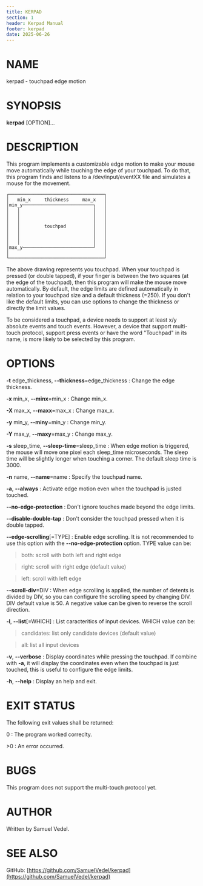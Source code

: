 ```yaml
---
title: KERPAD
section: 1
header: Kerpad Manual
footer: kerpad
date: 2025-06-26
---
```


# NAME
kerpad - touchpad edge motion

# SYNOPSIS
**kerpad** [OPTION]...

# DESCRIPTION
This program implements a customizable edge motion to make your mouse move automatically while touching the edge of your touchpad. To do that, this program finds and listens to a /dev/input/eventXX file and simulates a mouse for the movement.

```
┌───────────────────────────────────┐
│   min_x     thickness     max_x   │
│min_y──────────────────────────┐   │
│   │                           │   │
│   │                           │   │
│   │                           │   │
│   │         touchpad          │   │
│   │                           │   │
│   │                           │   │
│   │                           │   │
│max_y──────────────────────────┘   │
│                                   │
└───────────────────────────────────┘
```
The above drawing represents you touchpad. When your  touchpad is pressed (or double tapped), if your finger is between the two squares (at the edge of the touchpad), then this program will make the mouse move automatically. By  default, the edge limits are defined automatically in relation to your touchpad size and a default thickness (=250). If you don't like the default limits, you can use options to change the thickness or directly the limit values.

To be considered a touchpad, a device needs to support at least x/y absolute events and touch events. However, a device that support multi-touch protocol, support press events or have the word "Touchpad" in its name, is more likely to be selected by this program.

# OPTIONS
**-t** edge_thickness, **-\-thickness**=edge_thickness
: Change the edge thickness.

**-x** min_x, **-\-minx**=min_x
: Change min_x.

**-X** max_x, **-\-maxx**=max_x
: Change max_x.

**-y** min_y, **-\-miny**=min_y
: Change min_y.

**-Y** max_y, **-\-maxy**=max_y
: Change max_y.

**-s** sleep_time, **-\-sleep-time**=sleep_time
: When edge motion is triggered, the mouse will move one pixel each sleep_time microseconds. The sleep time will be slightly longer when touching a corner. The default sleep time is 3000.

**-n** name, **-\-name**=name
: Specify the touchpad name.

**-a**, **-\-always**
: Activate edge motion even when the touchpad is justed touched.

**-\-no-edge-protection**
: Don't ignore touches made beyond the edge limits.

**-\-disable-double-tap**
: Don't consider the touchpad pressed when it is double tapped.

**-\-edge-scrolling**[=TYPE]
: Enable edge scrolling. It is not recommended to use this option with the **-\-no-edge-protection** option. TYPE value can be:

> both: scroll with both left and right edge

> right: scroll with right edge (default value)

> left: scroll with left edge

**-\-scroll-div**=DIV
: When edge scrolling is applied, the number of detents is divided by DIV, so you can configure the scrolling speed by changing DIV. DIV default value is 50. A negative value can be given to reverse the scroll direction.

**-l**, **-\-list**[=WHICH]
: List caracteritics of input devices. WHICH value can be:

> candidates: list only candidate devices (default value)

> all: list all input devices

**-v**, **-\-verbose**
: Display coordinates while pressing the touchpad. If combine with **-a**, it will display the coordinates even when the touchpad is just touched, this is useful to configure the edge limits.

**-h**, **-\-help**
: Display an help and exit.

# EXIT STATUS

The following exit values shall be returned:

0
: The program worked correclty.

\>0
: An error occurred.

# BUGS

This program does not support the multi-touch protocol yet.

# AUTHOR
Written by Samuel Vedel.

# SEE ALSO
GitHub: [https://github.com/SamuelVedel/kerpad](https://github.com/SamuelVedel/kerpad)
